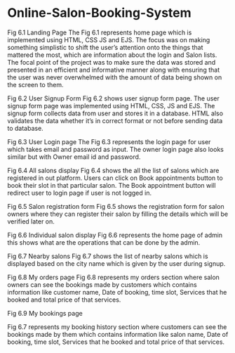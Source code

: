 # Online-Salon-Booking-System

 
Fig 6.1 Landing Page 
The Fig 6.1 represents home page which is implemented using HTML, CSS  JS and EJS. The focus was on making something simplistic to shift the user’s attention onto the things that mattered the most, which are information about the login and Salon lists.
	The focal point of the project was to make sure the data was stored and presented in an efficient and informative manner along with ensuring that the user was never overwhelmed with the amount of data being shown on the screen to them.

 
Fig 6.2 User Signup Form 
Fig 6.2 shows user signup form page. The user signup form page was implemented using HTML, CSS, JS and EJS. The signup form collects data from user and stores it in a database. HTML also validates the data whether it’s in correct format or not before sending data to database.



 
Fig 6.3 User Login page
The Fig 6.3 represents the login page for user which takes email and password as input. The owner login page also looks similar but with Owner email id and password. 

 
Fig 6.4 All salons display
Fig 6.4 shows the all the list of salons which are registered in out platform. Users can click on Book appointments button to book their slot in that particular salon. The Book appointment button will redirect user to login page if user is not logged in.
 
Fig 6.5 Salon registration form
Fig 6.5 shows the registration form for salon owners where they can register their salon by filling the details which will be verified later on.
 
Fig 6.6 Individual salon display
Fig 6.6 represents the home page of admin this shows what are the operations that can be done by the admin. 

 
Fig 6.7 Nearby salons
Fig 6.7 shows the list of nearby salons which is displayed based on the city name which is given by the user during signup.
 
Fig 6.8 My orders page 
Fig 6.8 represents my orders section where salon owners can see the bookings made by customers which contains information like customer name, Date of booking, time slot, Services that he booked and total price of that services.  

 
Fig 6.9 My bookings page 

Fig 6.7 represents my booking history section where customers can see the bookings made by them which contains information like salon name, Date of booking, time slot, Services that he booked and total price of that services.  
